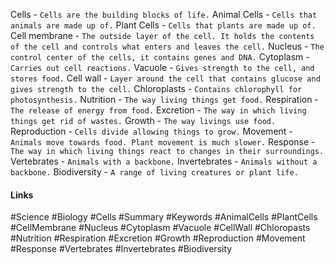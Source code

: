 Cells - `Cells are the building blocks of life.`
Animal Cells - `Cells that animals are made up of.`
Plant Cells - `Cells that plants are made up of.`
Cell membrane - `The outside layer of the cell. It holds the contents of the cell and controls what enters and leaves the cell.`
Nucleus - `The control center of the cells, it contains genes and DNA.`
Cytoplasm - `Carries out cell reactions.`
Vacuole - `Gives strength to the cell, and stores food.`
Cell wall - `Layer around the cell that contains glucose and gives strength to the cell.`
Chloroplasts - `Contains chlorophyll for photosynthesis.`
Nutrition - `The way living things get food.`
Respiration - `The release of energy from food.`
Excretion - `The way in which living things get rid of wastes.`
Growth - `The way livings use food.`
Reproduction - `Cells divide allowing things to grow.`
Movement - `Animals move towards food. Plant movement is much slower.`
Response - `The way in which living things react to changes in their surroundings.`
Vertebrates - `Animals with a backbone.`
Invertebrates - `Animals without a backbone.`
Biodiversity - `A range of living creatures or plant life.`

#### Links
#Science #Biology #Cells #Summary #Keywords #AnimalCells #PlantCells #CellMembrane #Nucleus #Cytoplasm #Vacuole #CellWall #Chloropasts #Nutrition #Respiration #Excretion #Growth #Reproduction #Movement #Response #Vertebrates #Invertebrates #Biodiversity